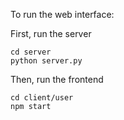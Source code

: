To run the web interface:

First, run the server

```
cd server
python server.py
```

Then, run the frontend

```
cd client/user
npm start
```